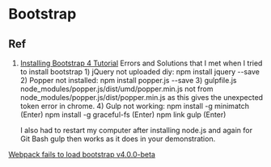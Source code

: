 # Bootstrap

## Ref

1. [Installing Bootstrap 4 Tutorial](https://coursetro.com/posts/design/72/Installing-Bootstrap-4-Tutorial) Errors and Solutions that I met when I tried to install bootstrap 1\) jQuery not uploaded diy: npm install jquery --save 2\) Popper not installed: npm install popper.js --save 3\) gulpfile.js node\_modules/popper.js/dist/umd/popper.min.js not from node\_modules/popper.js/dist/popper.min.js as this gives the unexpected token error in chrome. 4\) Gulp not working: npm install -g minimatch \(Enter\) npm install -g graceful-fs \(Enter\) npm link gulp \(Enter\)

   I also had to restart my computer after installing node.js and again for Git Bash gulp then works as it does in your demonstration.

[Webpack fails to load bootstrap v4.0.0-beta](https://stackoverflow.com/questions/45660672/webpack-fails-to-load-bootstrap-v4-0-0-beta)

